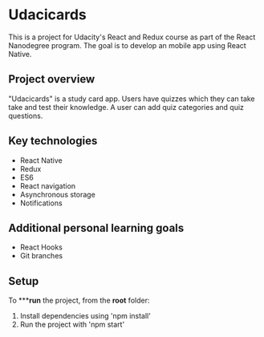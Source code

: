 # Udacicards

This is a project for Udacity's React and Redux course as part of the React Nanodegree program. 
The goal is to develop an mobile app using React Native.

## Project overview
"Udacicards" is a study card app.
Users have quizzes which they can take take and test their knowledge.
A user can add quiz categories and quiz questions.

## Key technologies
* React Native
* Redux 
* ES6
* React navigation
* Asynchronous storage
* Notifications

## Additional personal learning goals
* React Hooks
* Git branches

## Setup
To *****run** the project, from the **root** folder:
1. Install dependencies using 'npm install'
2. Run the project with 'npm start'
